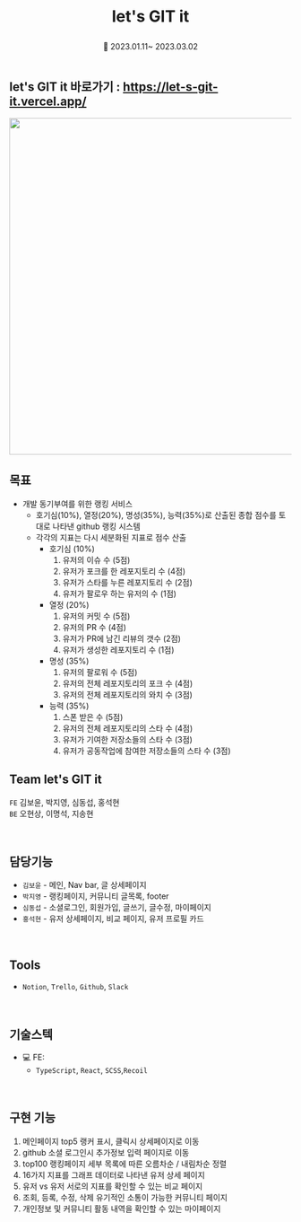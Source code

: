 # <p align="center"><b>let's GIT it</b></p>

<p align="center"> 📆 2023.01.11~ 2023.03.02

<br>
<br>
<!-- ## 📼 LET'S GIT IT -->
<h2>let's GIT it 바로가기 : <a href="https://let-s-git-it.vercel.app/">https://let-s-git-it.vercel.app/</a></h2>

<img src ="https://user-images.githubusercontent.com/100506719/223014450-d4b6f831-b312-482b-8797-8c80d6e649b8.gif" width="600" align="center">

<br />

## 목표

- 개발 동기부여를 위한 랭킹 서비스
  - 호기심(10%), 열정(20%), 명성(35%), 능력(35%)로 산출된 종합 점수를 토대로 나타낸 github 랭킹 시스템
  - 각각의 지표는 다시 세분화된 지표로 점수 산출
    - 호기심 (10%)
      1. 유저의 이슈 수 (5점)
      2. 유저가 포크를 한 레포지토리 수 (4점)
      3. 유저가 스타를 누른 레포지토리 수 (2점)
      4. 유저가 팔로우 하는 유저의 수 (1점)
    - 열정 (20%)
      1. 유저의 커밋 수 (5점)
      2. 유저의 PR 수 (4점)
      3. 유저가 PR에 남긴 리뷰의 갯수 (2점)
      4. 유저가 생성한 레포지토리 수 (1점)
    - 명성 (35%)
      1. 유저의 팔로워 수 (5점)
      2. 유저의 전체 레포지토리의 포크 수 (4점)
      3. 유저의 전체 레포지토리의 와치 수 (3점)
    - 능력 (35%)
      1. 스폰 받은 수 (5점)
      2. 유저의 전체 레포지토리의 스타 수 (4점)
      3. 유저가 기여한 저장소들의 스타 수 (3점)
      4. 유저가 공동작업에 참여한 저장소들의 스타 수 (3점)

## Team let's GIT it

`FE` 김보윤, 박지영, 심동섭, 홍석현 <br>
`BE` 오현상, 이명석, 지송현

<br />

## 담당기능

- `김보윤` - 메인, Nav bar, 글 상세페이지
- `박지영` - 랭킹페이지, 커뮤니티 글목록, footer
- `심동섭` - 소셜로그인, 회원가입, 글쓰기, 글수정, 마이페이지
- `홍석현` - 유저 상세페이지, 비교 페이지, 유저 프로필 카드

<br />

## Tools

- `Notion`, `Trello`, `Github`, `Slack`

<br />

## 기술스텍

- 💻 FE:
  - `TypeScript`, `React`, `SCSS`,`Recoil`

<br />

## 구현 기능

1. 메인페이지 top5 랭커 표시, 클릭시 상세페이지로 이동
2. github 소셜 로그인시 추가정보 입력 페이지로 이동
3. top100 랭킹페이지 세부 목록에 따른 오름차순 / 내림차순 정렬
4. 16가지 지표를 그래프 데이터로 나타낸 유저 상세 페이지
5. 유저 vs 유저 서로의 지표를 확인할 수 있는 비교 페이지
6. 조회, 등록, 수정, 삭제 유기적인 소통이 가능한 커뮤니티 페이지
7. 개인정보 및 커뮤니티 활동 내역을 확인할 수 있는 마이페이지

<br>
